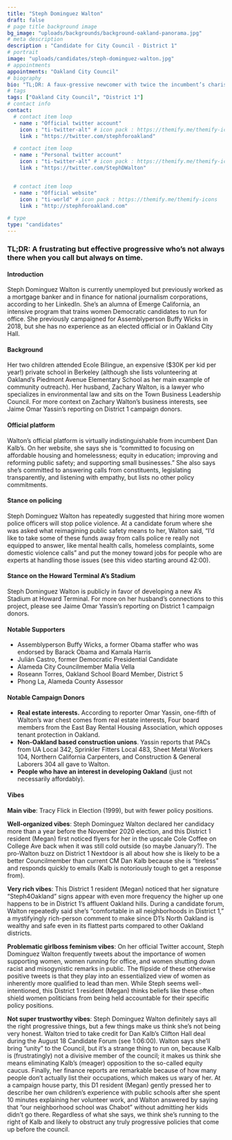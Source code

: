 ```yaml
---
title: "Steph Dominguez Walton"
draft: false
# page title background image
bg_image: "uploads/backgrounds/background-oakland-panorama.jpg"
# meta description
description : "Candidate for City Council - District 1"
# portrait
image: "uploads/candidates/steph-dominguez-walton.jpg"
# appointments
appointments: "Oakland City Council"
# biography
bio: "TL;DR: A faux-gressive newcomer with twice the incumbent’s charisma and 1.5 times his funding but no concrete plans to back it up."
# tags
tags: ["Oakland City Council", "District 1"]
# contact info
contact:
  # contact item loop
  - name : "Official twitter account"
    icon : "ti-twitter-alt" # icon pack : https://themify.me/themify-icons
    link : "https://twitter.com/stephforoakland"

  # contact item loop
  - name : "Personal twitter account"
    icon : "ti-twitter-alt" # icon pack : https://themify.me/themify-icons
    link : "https://twitter.com/StephDWalton"


  # contact item loop
  - name : "Official website"
    icon : "ti-world" # icon pack : https://themify.me/themify-icons
    link : "http://stephforoakland.com"

# type
type: "candidates"
---
```


### TL;DR: A frustrating but effective progressive who’s not always there when you call but always on time.


#### Introduction
Steph Dominguez Walton is currently unemployed but previously worked as a mortgage banker and in finance for national journalism corporations, according to her LinkedIn.  She’s an alumna of Emerge California, an intensive program that trains women Democratic candidates to run for office. She previously campaigned for Assemblyperson Buffy Wicks in 2018, but she has no experience as an elected official or in Oakland City Hall.

#### Background
Her two children attended Ecole Bilingue, an expensive ($30K per kid per year!) private school in Berkeley (although she lists volunteering at Oakland’s Piedmont Avenue Elementary School as her main example of community outreach). Her husband, Zachary Walton, is a lawyer who specializes in environmental law and sits on the Town Business Leadership Council. For more context on Zachary Walton’s business interests, see Jaime Omar Yassin’s reporting on District 1 campaign donors. 

#### Official platform
Walton’s official platform is virtually indistinguishable from incumbent Dan Kalb’s.
On her website, she says she is “committed to focusing on affordable housing and homelessness; equity in education; improving and reforming public safety; and supporting small businesses.” She also says she’s committed to answering calls from constituents, legislating transparently, and listening with empathy, but lists no other policy commitments. 

#### Stance on policing
Steph Dominguez Walton has repeatedly suggested that hiring more women police officers will stop police violence. At a candidate forum where she was asked what reimagining public safety means to her, Walton said, “I’d like to take some of these funds away from calls police re really not equipped to answer, like mental health calls, homeless complaints, some domestic violence calls” and put the money toward jobs for people who are experts at handling those issues (see this video starting around 42:00). 

#### Stance on the Howard Terminal A’s Stadium
Steph Dominguez Walton is publicly in favor of developing a new A’s Stadium at Howard Terminal. For more on her husband’s connections to this project, please see Jaime Omar Yassin’s reporting on District 1 campaign donors.  

#### Notable Supporters
- Assemblyperson Buffy Wicks, a former Obama staffer who was endorsed by Barack Obama and Kamala Harris
- Julián Castro, former Democratic Presidential Candidate
- Alameda City Councilmember Malia Vella
- Roseann Torres, Oakland School Board Member, District 5
- Phong La, Alameda County Assessor

#### Notable Campaign Donors
- **Real estate interests.** According to reporter Omar Yassin, one-fifth of Walton’s war chest comes from real estate interests,
Four board members from the East Bay Rental Housing Association, which opposes tenant protection in Oakland.
- **Non-Oakland based construction unions**. Yassin reports that PACs from UA Local 342, Sprinkler Fitters Local 483, Sheet Metal Workers 104, Northern California Carpenters, and Construction & General Laborers 304 all gave to Walton. 
- **People who have an interest in developing Oakland** (just not necessarily affordably). 


#### Vibes
**Main vibe**: Tracy Flick in Election (1999), but with fewer policy positions.

**Well-organized vibes**: Steph Dominguez Walton declared her candidacy more than a year before the November 2020 election, and this District 1 resident (Megan) first noticed flyers for her in the upscale Cole Coffee on College Ave back when it was still cold outside (so maybe January?). The pro-Walton buzz on District 1 Nextdoor is all about how she is likely to be a better Councilmember than current CM Dan Kalb because she is “tireless” and responds quickly to emails (Kalb is notoriously tough to get a response from).

**Very rich vibes**: This District 1 resident (Megan) noticed that her signature “Steph4Oakland” signs appear with even more frequency the higher up one happens to be in District 1’s affluent Oakland hills. During a candidate forum, Walton repeatedly said she’s “comfortable in all neighborhoods in District 1,” a mystifyingly rich-person comment to make since D1’s North Oakland is wealthy and safe even in its flattest parts compared to other Oakland districts. 

**Problematic girlboss feminism vibes**: On her official Twitter account, Steph Dominguez Walton frequently tweets about the importance of women supporting women, women running for office, and women shutting down racist and misogynistic remarks in public. The flipside of these otherwise positive tweets is that they play into an essentialized view of women as inherently more qualified to lead than men. While Steph seems well-intentioned, this District 1 resident (Megan) thinks beliefs like these often shield women politicians from being held accountable for their specific policy positions.

**Not super trustworthy vibes**: Steph Dominguez Walton definitely says all the right progressive things, but a few things make us think she’s not being very honest. Walton tried to take credit for Dan Kalb’s Clifton Hall deal during the August 18 Candidate Forum (see 1:06:00). Walton says she’ll bring “unity” to the Council, but it’s a strange thing to run on, because Kalb is (frustratingly) not a divisive member of the council; it makes us think she means eliminating Kalb’s (meager) opposition to the so-called equity caucus. Finally, her finance reports are remarkable because of how many people don’t actually list their occupations, which makes us wary of her. At a campaign house party, this D1 resident (Megan) gently pressed her to describe her own children’s experience with public schools after she spent 10 minutes explaining her volunteer work, and Walton answered by saying that “our neighborhood school was Chabot” without admitting her kids didn’t go there. Regardless of what she says, we think she’s running to the right of Kalb and likely to obstruct any truly progressive policies that come up before the council. 
